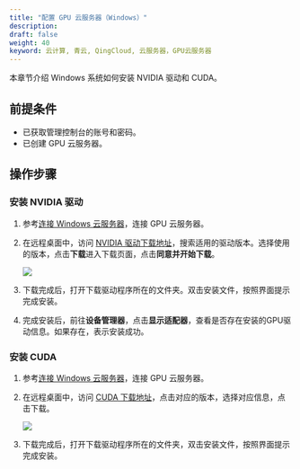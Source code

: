 ```yaml
---
title: "配置 GPU 云服务器（Windows）"
description: 
draft: false
weight: 40
keyword: 云计算, 青云, QingCloud, 云服务器，GPU云服务器
---
```

本章节介绍 Windows 系统如何安装 NVIDIA 驱动和 CUDA。

## 前提条件

- 已获取管理控制台的账号和密码。
- 已创建 GPU 云服务器。

## 操作步骤

### 安装 NVIDIA 驱动

1. 参考[连接 Windows 云服务器](/compute/vm/manual/vm/20_connect_instance/20_windows_conn/)，连接 GPU 云服务器。

2. 在远程桌面中，访问 [NVIDIA 驱动下载地址](https://www.nvidia.com/Download/Find.aspx?spm=a2c4g.11186623.0.0.2d45bf6azaWqum&lang=cn)，搜索适用的驱动版本。选择使用的版本，点击**下载**进入下载页面，点击**同意并开始下载**。

   ![](../../_images/config_gpu_win_1.png)

3. 下载完成后，打开下载驱动程序所在的文件夹。双击安装文件，按照界面提示完成安装。

4. 完成安装后，前往**设备管理器**，点击**显示适配器**，查看是否存在安装的GPU驱动信息。如果存在，表示安装成功。

### 安装 CUDA

1. 参考[连接 Windows 云服务器](/compute/vm/manual/vm/20_connect_instance/20_windows_conn/)，连接 GPU 云服务器。

2. 在远程桌面中，访问 [CUDA 下载地址](https://developer.nvidia.com/cuda-toolkit-archive)，点击对应的版本，选择对应信息，点击下载。

   ![](../../_images/config_gpu_win_2.png)

3. 下载完成后，打开下载驱动程序所在的文件夹，双击安装文件，按照界面提示完成安装。